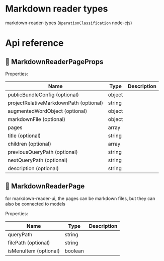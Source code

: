 # Markdown reader types

markdown-reader-types (`OperationClassification` node-cjs)



# Api reference

## 🔹 MarkdownReaderPageProps

Properties: 

 | Name | Type | Description |
|---|---|---|
| publicBundleConfig (optional) | object |  |
| projectRelativeMarkdownPath (optional) | string |  |
| augmentedWordObject (optional) | object |  |
| markdownFile (optional) | object |  |
| pages  | array |  |
| title (optional) | string |  |
| children (optional) | array |  |
| previousQueryPath (optional) | string |  |
| nextQueryPath (optional) | string |  |
| description (optional) | string |  |



## 🔹 MarkdownReaderPage

for markdown-reader-ui, the pages can be markdown files, but they can also be connected to models





Properties: 

 | Name | Type | Description |
|---|---|---|
| queryPath  | string |  |
| filePath (optional) | string |  |
| isMenuItem (optional) | boolean |  |


